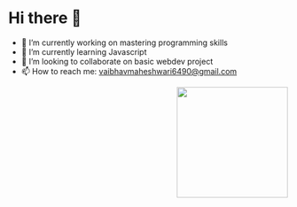 # Hi there 👋



- 🔭 I’m currently working on mastering programming skills
- 🌱 I’m currently learning Javascript
- 👯 I’m looking to collaborate on basic webdev project
- 📫 How to reach me: vaibhavmaheshwari6490@gmail.com
<img align="right" width="200" height="200" src="https://github.com/VaibhavMah/VaibhavMah/assets/145138063/a131228d-3570-4599-b1cb-c9c8e6357403">

